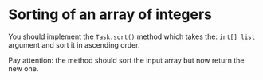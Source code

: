 # Sorting of an array of integers

You should implement the `Task.sort()` method which takes the: `int[] list` argument and sort it in ascending order.

Pay attention: the method should sort the input array but now return the new one.